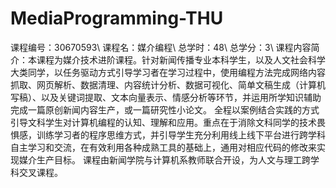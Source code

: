 # MediaProgramming-THU
课程编号：30670593\\
课程名：媒介编程\\
总学时：48\\
总学分：3\\
课程内容简介：本课程为媒介技术进阶课程。针对新闻传播专业本科学生，以及人文社会科学大类同学，以任务驱动方式引导学习者在学习过程中，使用编程方法完成网络内容抓取、网页解析、数据清理、内容统计分析、数据可视化、简单文稿生成（计算机写稿）、以及关键词提取、文本向量表示、情感分析等环节，并运用所学知识辅助完成一篇原创新闻内容生产，或一篇研究性小论文。 全程以案例结合实践的方式引导文科学生对计算机编程的认知、理解和应用。重点在于消除文科同学的技术畏惧感，训练学习者的程序思维方式，并引导学生充分利用线上线下平台进行跨学科自主学习和交流，在有效利用各种成熟工具的基础上，通用对相应代码的修改来实现媒介生产目标。 课程由新闻学院与计算机系教师联合开设，为人文与理工跨学科交叉课程。
